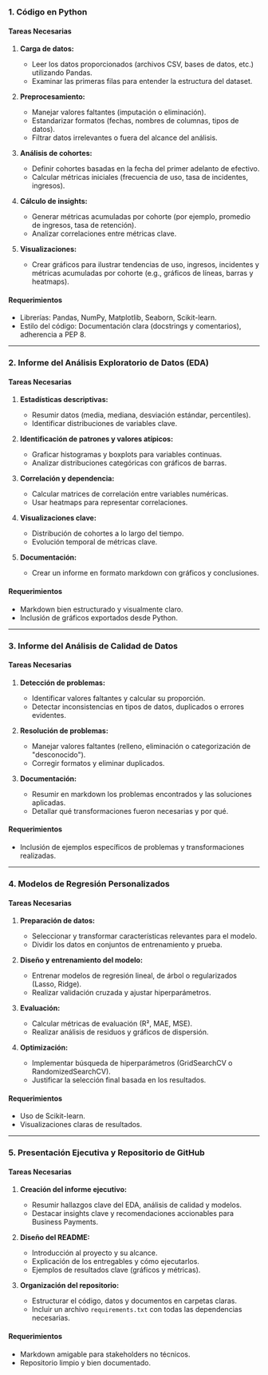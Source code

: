 ### **1. Código en Python**

#### **Tareas Necesarias**
1. **Carga de datos:**
   - Leer los datos proporcionados (archivos CSV, bases de datos, etc.) utilizando Pandas.
   - Examinar las primeras filas para entender la estructura del dataset.
   
2. **Preprocesamiento:**
   - Manejar valores faltantes (imputación o eliminación).
   - Estandarizar formatos (fechas, nombres de columnas, tipos de datos).
   - Filtrar datos irrelevantes o fuera del alcance del análisis.

3. **Análisis de cohortes:**
   - Definir cohortes basadas en la fecha del primer adelanto de efectivo.
   - Calcular métricas iniciales (frecuencia de uso, tasa de incidentes, ingresos).

4. **Cálculo de insights:**
   - Generar métricas acumuladas por cohorte (por ejemplo, promedio de ingresos, tasa de retención).
   - Analizar correlaciones entre métricas clave.

5. **Visualizaciones:**
   - Crear gráficos para ilustrar tendencias de uso, ingresos, incidentes y métricas acumuladas por cohorte (e.g., gráficos de líneas, barras y heatmaps).

#### **Requerimientos**
- Librerías: Pandas, NumPy, Matplotlib, Seaborn, Scikit-learn.
- Estilo del código: Documentación clara (docstrings y comentarios), adherencia a PEP 8.

---

### **2. Informe del Análisis Exploratorio de Datos (EDA)**

#### **Tareas Necesarias**
1. **Estadísticas descriptivas:**
   - Resumir datos (media, mediana, desviación estándar, percentiles).
   - Identificar distribuciones de variables clave.

2. **Identificación de patrones y valores atípicos:**
   - Graficar histogramas y boxplots para variables continuas.
   - Analizar distribuciones categóricas con gráficos de barras.

3. **Correlación y dependencia:**
   - Calcular matrices de correlación entre variables numéricas.
   - Usar heatmaps para representar correlaciones.

4. **Visualizaciones clave:**
   - Distribución de cohortes a lo largo del tiempo.
   - Evolución temporal de métricas clave.

5. **Documentación:**
   - Crear un informe en formato markdown con gráficos y conclusiones.

#### **Requerimientos**
- Markdown bien estructurado y visualmente claro.
- Inclusión de gráficos exportados desde Python.

---

### **3. Informe del Análisis de Calidad de Datos**

#### **Tareas Necesarias**
1. **Detección de problemas:**
   - Identificar valores faltantes y calcular su proporción.
   - Detectar inconsistencias en tipos de datos, duplicados o errores evidentes.

2. **Resolución de problemas:**
   - Manejar valores faltantes (relleno, eliminación o categorización de "desconocido").
   - Corregir formatos y eliminar duplicados.

3. **Documentación:**
   - Resumir en markdown los problemas encontrados y las soluciones aplicadas.
   - Detallar qué transformaciones fueron necesarias y por qué.

#### **Requerimientos**
- Inclusión de ejemplos específicos de problemas y transformaciones realizadas.

---

### **4. Modelos de Regresión Personalizados**

#### **Tareas Necesarias**
1. **Preparación de datos:**
   - Seleccionar y transformar características relevantes para el modelo.
   - Dividir los datos en conjuntos de entrenamiento y prueba.

2. **Diseño y entrenamiento del modelo:**
   - Entrenar modelos de regresión lineal, de árbol o regularizados (Lasso, Ridge).
   - Realizar validación cruzada y ajustar hiperparámetros.

3. **Evaluación:**
   - Calcular métricas de evaluación (R², MAE, MSE).
   - Realizar análisis de residuos y gráficos de dispersión.

4. **Optimización:**
   - Implementar búsqueda de hiperparámetros (GridSearchCV o RandomizedSearchCV).
   - Justificar la selección final basada en los resultados.

#### **Requerimientos**
- Uso de Scikit-learn.
- Visualizaciones claras de resultados.

---

### **5. Presentación Ejecutiva y Repositorio de GitHub**

#### **Tareas Necesarias**
1. **Creación del informe ejecutivo:**
   - Resumir hallazgos clave del EDA, análisis de calidad y modelos.
   - Destacar insights clave y recomendaciones accionables para Business Payments.

2. **Diseño del README:**
   - Introducción al proyecto y su alcance.
   - Explicación de los entregables y cómo ejecutarlos.
   - Ejemplos de resultados clave (gráficos y métricas).

3. **Organización del repositorio:**
   - Estructurar el código, datos y documentos en carpetas claras.
   - Incluir un archivo `requirements.txt` con todas las dependencias necesarias.

#### **Requerimientos**
- Markdown amigable para stakeholders no técnicos.
- Repositorio limpio y bien documentado.

